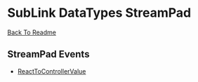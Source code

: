 # SubLink DataTypes StreamPad

[Back To Readme](../../../README.md)

## StreamPad Events

- [ReactToControllerValue](Events.md#ReactToControllerValue)
